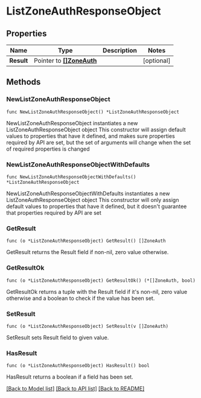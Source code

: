 # ListZoneAuthResponseObject

## Properties

Name | Type | Description | Notes
------------ | ------------- | ------------- | -------------
**Result** | Pointer to [**[]ZoneAuth**](ZoneAuth.md) |  | [optional] 

## Methods

### NewListZoneAuthResponseObject

`func NewListZoneAuthResponseObject() *ListZoneAuthResponseObject`

NewListZoneAuthResponseObject instantiates a new ListZoneAuthResponseObject object
This constructor will assign default values to properties that have it defined,
and makes sure properties required by API are set, but the set of arguments
will change when the set of required properties is changed

### NewListZoneAuthResponseObjectWithDefaults

`func NewListZoneAuthResponseObjectWithDefaults() *ListZoneAuthResponseObject`

NewListZoneAuthResponseObjectWithDefaults instantiates a new ListZoneAuthResponseObject object
This constructor will only assign default values to properties that have it defined,
but it doesn't guarantee that properties required by API are set

### GetResult

`func (o *ListZoneAuthResponseObject) GetResult() []ZoneAuth`

GetResult returns the Result field if non-nil, zero value otherwise.

### GetResultOk

`func (o *ListZoneAuthResponseObject) GetResultOk() (*[]ZoneAuth, bool)`

GetResultOk returns a tuple with the Result field if it's non-nil, zero value otherwise
and a boolean to check if the value has been set.

### SetResult

`func (o *ListZoneAuthResponseObject) SetResult(v []ZoneAuth)`

SetResult sets Result field to given value.

### HasResult

`func (o *ListZoneAuthResponseObject) HasResult() bool`

HasResult returns a boolean if a field has been set.


[[Back to Model list]](../README.md#documentation-for-models) [[Back to API list]](../README.md#documentation-for-api-endpoints) [[Back to README]](../README.md)


